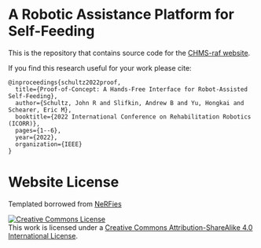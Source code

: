 # A Robotic Assistance Platform for Self-Feeding

This is the repository that contains source code for the [CHMS-raf website](https://chms-raf.github.io).

If you find this research useful for your work please cite:
```
@inproceedings{schultz2022proof,
  title={Proof-of-Concept: A Hands-Free Interface for Robot-Assisted Self-Feeding},
  author={Schultz, John R and Slifkin, Andrew B and Yu, Hongkai and Schearer, Eric M},
  booktitle={2022 International Conference on Rehabilitation Robotics (ICORR)},
  pages={1--6},
  year={2022},
  organization={IEEE}
}
```

# Website License
Templated borrowed from <a href="https://github.com/nerfies/nerfies.github.io">NeRFies</a>  

<a rel="license" href="http://creativecommons.org/licenses/by-sa/4.0/"><img alt="Creative Commons License" style="border-width:0" src="https://i.creativecommons.org/l/by-sa/4.0/88x31.png" /></a><br />This work is licensed under a <a rel="license" href="http://creativecommons.org/licenses/by-sa/4.0/">Creative Commons Attribution-ShareAlike 4.0 International License</a>.
